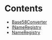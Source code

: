 

# Contents
- [Base58Converter](Base58Converter.sol/contract.Base58Converter.md)
- [INameRegistry](INameRegistry.sol/interface.INameRegistry.md)
- [NameRegistry](NameRegistry.sol/contract.NameRegistry.md)
